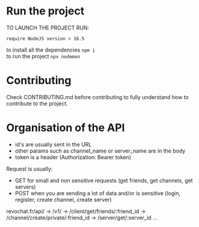 # Run the project
TO LAUNCH THE PROJECT RUN:

```require NodeJS version > 16.5```


to install all the dependencies
``` npm i ```
<br />
to run the project
``` npx nodemon ```

# Contributing
Check CONTRIBUTING.md before contributing to fully understand how to contribute to the project.

# Organisation of the API

- id's are usually sent in the URL
- other params such as channel_name or server_name are in the body 
- token is a header (Authorization: Bearer token)

Request is usually: 
   - GET for small and non sensitive requests (get friends, get channels, get servers)
   - POST when you are sending a lot of data and/or is sensitive (login, register, create channel, create server)

revochat.fr/api/
-> /v1/ 
   -> /client/get/friends/:friend_id
   -> /channel/create/private/:friend_id
   -> /server/get/:server_id
   ...
